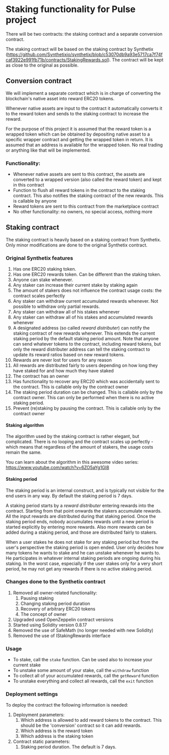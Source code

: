 # Staking functionality for Pulse project

There will be two contracts: the staking contract and a separate conversion contract.

The staking contract will be based on the staking contract by Synthetix (https://github.com/Synthetixio/synthetix/blob/c53070db9a93e5717ca7f74fcaf3922e991fb71b/contracts/StakingRewards.sol). The contract will be kept as close to the original as possible.

## Conversion contract

We will implement a separate contract which is in charge of converting the blockchain's native asset into reward ERC20 tokens.

Whenever native assets are input to the contract it automatically converts it to the reward token and sends to the staking contract to increase the reward.

For the purpose of this project it is assumed that the reward token is a wrapped token which can be obtained by depositing native asset to a specific wrapper contract and getting the wrapped token in return. It is assumed that an address is available for the wrapped token. No real trading or anything like that will be implemented.

### Functionality:

- Whenever native assets are sent to this contract, the assets are converted to a wrapped version (also called the reward token) and kept in this contract
- Function to flush all reward tokens in the contract to the staking contract. This also notifies the staking contract of the new rewards. This is callable by anyone
- Reward tokens are sent to this contract from the marketplace contract
- No other functionality: no owners, no special access, nothing more

## Staking contract

The staking contract is heavily based on a staking contract from Synthetix. Only minor modifications are done to the original Synthetix contract.

### Original Synthetix features

1. Has one ERC20 staking token.
1. Has one ERC20 rewards token. Can be different than the staking token.
1. Anyone can stake whenever.
1. Any staker can increase their current stake by staking again
1. The amount of stakers does not influence the contract usage costs: the contract scales perfectly
1. Any staker can withdraw current accumulated rewards whenever. Not possible to withdraw only partial rewards.
1. Any staker can withdraw all of his stakes whenever
1. Any staker can withdraw all of his stakes and accumulated rewards whenever
1. A designated address (so called _reward distributer_) can notify the staking contract of new rewards whenever. This extends the current staking period by the default staking period amount. Note that anyone can send whatever tokens to the contract, including reward tokens, but only the reward distributer address can tell the staking contract to update its reward ratios based on new reward tokens.
1. Rewards are never lost for users for any reason
1. All rewards are distributed fairly to users depending on how long they have staked for and how much they have staked
1. The contract has an owner
1. Has functionality to recover any ERC20 which was accidentally sent to the contract. This is callable only by the contract owner
1. The staking period duration can be changed. This is callable only by the contract owner. This can only be performed when there is no active staking period.
1. Prevent (re)staking by pausing the contract. This is callable only by the contract owner

#### Staking algorithm

The algorithm used by the staking contract is rather elegant, but complicated. There is no looping and the contract scales up perfectly - which means that regardless of the amount of stakers, the usage costs remain the same.

You can learn about the algorithm in this awesome video series: https://www.youtube.com/watch?v=6ZO5aYg1GI8

#### Staking period

The staking period is an internal construct, and is typically not visible for the end users in any way. By default the staking period is 7 days.

A staking period starts by a _reward distributer_ entering rewards into the contract. Starting from that point onwards the stakers accumulate rewards. All the input rewards are distributed during that staking period. Once the staking period ends, nobody accumulates rewards until a new period is started explicitly by entering more rewards. Also more rewards can be added during a staking period, and those are distributed fairly to stakers.

When a user stakes he does not stake for any staking period but from the user's perspective the staking period is open ended. User only decides how many tokens he wants to stake and he can unstake whenever he wants to. He participates in whatever internal staking periods are ongoing during his staking. In the worst case, especially if the user stakes only for a very short period, he may not get any rewards if there is no active staking period.

### Changes done to the Synthetix contract

1. Removed all owner-related functionality:
   1. Pausing staking
   1. Changing staking period duration
   1. Recovery of arbitrary ERC20 tokens
   1. The concept of owner
1. Upgraded used OpenZeppelin contract versions
1. Started using Solidity version 0.8.17
1. Removed the use of SafeMath (no longer needed with new Solidity)
1. Removed the use of IStakingRewards interface

### Usage

- To stake, call the `stake` function. Can be used also to increase your current stake
- To unstake some amount of your stake, call the `withdraw` function
- To collect all of your accumulated rewards, call the `getReward` function
- To unstake everything and collect all rewards, call the `exit` function

### Deployment settings

To deploy the contract the following information is needed:

1. Deployment parameters:
   1. Which address is allowed to add reward tokens to the contract. This should be the 'conversion' contract so it can add rewards.
   1. Which address is the reward token
   1. Which address is the staking token
1. Contract static parameters:
   1. Staking period duration. The default is 7 days.
